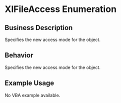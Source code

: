 # XlFileAccess Enumeration

## Business Description
Specifies the new access mode for the object.

## Behavior
Specifies the new access mode for the object.

## Example Usage
No VBA example available.